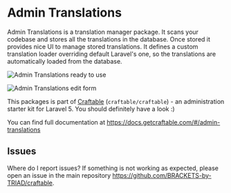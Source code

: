 # Admin Translations

Admin Translations is a translation manager package. It scans your codebase and stores all the translations in the database. Once stored it provides nice UI to manage stored translations. It defines a custom translation loader overriding default Laravel's one, so the translations are automatically loaded from the database.

![Admin Translations ready to use](https://docs.getcraftable.com/assets/admin-translations-1.png "Admin Translations ready to use")

![Admin Translations edit form](https://docs.getcraftable.com/assets/admin-translations-2.png "Admin Translations edit form")

This packages is part of [Craftable](https://github.com/BRACKETS-by-TRIAD/craftable) (`craftable/craftable`) - an administration starter kit for Laravel 5. You should definitely have a look :)

You can find full documentation at https://docs.getcraftable.com/#/admin-translations

## Issues
Where do I report issues?
If something is not working as expected, please open an issue in the main repository https://github.com/BRACKETS-by-TRIAD/craftable.
